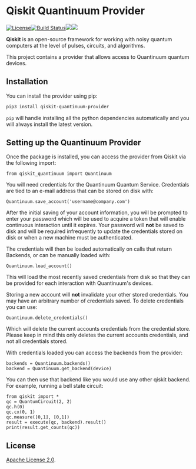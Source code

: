 # Qiskit Quantinuum Provider

[![License](https://img.shields.io/github/license/qiskit-community/qiskit-quantinuum-provider.svg?style=popout-square)](https://opensource.org/licenses/Apache-2.0)[![Build Status](https://img.shields.io/travis/com/qiskit-community/qiskit-quantinuum-provider/master.svg?style=popout-square)](https://travis-ci.com/qiskit-community/qiskit-quantinuum-provider)[![](https://img.shields.io/github/release/qiskit-community/qiskit-quantinuum-provider.svg?style=popout-square)](https://github.com/qiskit-community/qiskit-quantinuum-provider/releases)[![](https://img.shields.io/pypi/dm/qiskit-quantinuum-provider.svg?style=popout-square)](https://pypi.org/project/qiskit-quantinuum-provider/)

**Qiskit** is an open-source framework for working with noisy quantum computers at the level of pulses, circuits, and algorithms.

This project contains a provider that allows access to Quantinuum quantum
devices.

## Installation

You can install the provider using pip:

```bash
pip3 install qiskit-quantinuum-provider
```

`pip` will handle installing all the python dependencies automatically and you
will always install the latest version.

## Setting up the Quantinuum Provider

Once the package is installed, you can access the provider from Qiskit via the following import:

```python3
from qiskit_quantinuum import Quantinuum
```

You will need credentials for the Quantinuum Quantum Service. Credentials are
tied to an e-mail address that can be stored on disk with:

```python3
Quantinuum.save_account('username@company.com')
```

After the initial saving of your account information, you will be prompted to enter
your password which will be used to acquire a token that will enable continuous
interaction until it expires.  Your password will **not** be saved to disk and will
be required infrequently to update the credentials stored on disk or when a new
machine must be authenticated.

The credentials will then be loaded automatically on calls that return Backends,
or can be manually loaded with:

```python3
Quantinuum.load_account()
```

This will load the most recently saved credentials from disk so that they can be provided
for each interaction with Quantinuum's devices.

Storing a new account will **not** invalidate your other stored credentials.  You may have an arbitrary
number of credentials saved.  To delete credentials you can use:

```python3
Quantinuum.delete_credentials()
```

Which will delete the current accounts credentials from the credential store.  Please keep in mind
this only deletes the current accounts credentials, and not all credentials stored.

With credentials loaded you can access the backends from the provider:

```python3
backends = Quantinuum.backends()
backend = Quantinuum.get_backend(device)
```

You can then use that backend like you would use any other qiskit backend. For
example, running a bell state circuit:

```python3
from qiskit import *
qc = QuantumCircuit(2, 2)
qc.h(0)
qc.cx(0, 1)
qc.measure([0,1], [0,1])
result = execute(qc, backend).result()
print(result.get_counts(qc))
```

## License

[Apache License 2.0].

[Apache License 2.0]: https://github.com/qiskit-community/qiskit-quantinuum-provider/blob/master/LICENSE.txt

